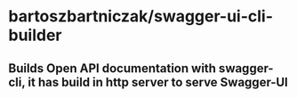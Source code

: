 bartoszbartniczak/swagger-ui-cli-builder
===========
Builds Open API documentation with swagger-cli, it has build in http server to serve Swagger-UI
----------------------------

